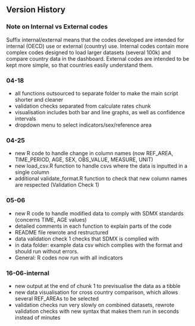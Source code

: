 ## Version History

### Note on Internal vs External codes
Suffix internal/external means that the codes developed are intended for internal (OECD) use or external (country) use.
Internal codes contain more complex codes designed to load larger datasets (several 100k) and compare country data in the dashboard. 
External codes are intended to be kept more simple, so that countries easily understand them.

### 04-18
- all functions outsourced to separate folder to make the main script shorter and cleaner
- validation checks separated from calculate rates chunk
- visualisation includes both bar and line graphs, as well as confidence intervals
- dropdown menu to select indicators/sex/reference area

### 04-25
- new R code to handle change in column names (now REF_AREA, TIME_PERIOD, AGE, SEX, OBS_VALUE, MEASURE, UNIT)
- new load_csv.R function to handle csvs where the data is inputted in a single column
- additional validate_format.R function to check that new column names are respected (Validation Check 1)


### 05-06
- new R code to handle modified data to comply with SDMX standards (concerns TIME, AGE values)
- detailed comments in each function to explain parts of the code
- README file rewrote and restructured
- data validation check 1 checks that SDMX is complied with
- in data folder: example data csv which complies with the format and should run without errors.
- General: R codes now run with all indicators

### 16-06-internal
- new output at the end of chunk 1 to previsualise the data as a tibble
- new data visualisation for cross country comparison, which allows several REF_AREAs to be selected
- validation checks run very slowly on combined datasets, rewrote validation checks with new syntax that makes them run in seconds instead of minutes
